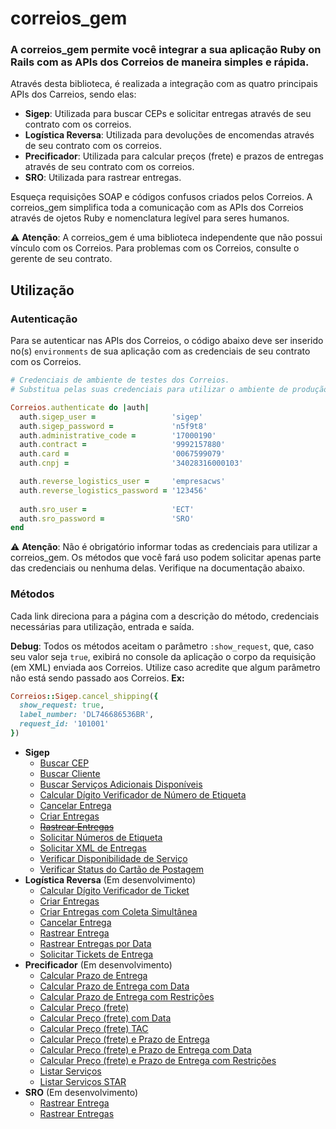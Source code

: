 # correios_gem
### A correios_gem permite você integrar a sua aplicação Ruby on Rails com as APIs dos Correios de maneira simples e rápida.

Através desta biblioteca, é realizada a integração com as quatro principais APIs dos Carreios, sendo elas:
* __Sigep__: Utilizada para buscar CEPs e solicitar entregas através de seu contrato com os correios.
* __Logística Reversa__: Utilizada para devoluções de encomendas através de seu contrato com os correios.
* __Precificador__: Utilizada para calcular preços (frete) e prazos de entregas através de seu contrato com os correios.
* __SRO__: Utilizada para rastrear entregas.

Esqueça requisições SOAP e códigos confusos criados pelos Correios. A correios_gem simplifica toda a comunicação com as APIs dos Correios através de ojetos Ruby e nomenclatura legível para seres humanos.

⚠️ __Atenção__: A correios_gem é uma biblioteca independente que não possui vínculo com os Correios. Para problemas com os Correios, consulte o gerente de seu contrato.

## Utilização

### Autenticação

Para se autenticar nas APIs dos Correios, o código abaixo deve ser inserido no(s) `environments` de sua aplicação com as credenciais de seu contrato com os Correios.

```ruby
# Credenciais de ambiente de testes dos Correios.
# Substitua pelas suas credenciais para utilizar o ambiente de produção dos Correios.

Correios.authenticate do |auth|
  auth.sigep_user =                 'sigep'
  auth.sigep_password =             'n5f9t8'
  auth.administrative_code =        '17000190'
  auth.contract =                   '9992157880'
  auth.card =                       '0067599079'
  auth.cnpj =                       '34028316000103'

  auth.reverse_logistics_user =     'empresacws'
  auth.reverse_logistics_password = '123456'
  
  auth.sro_user =                   'ECT'
  auth.sro_password =               'SRO'
end
```
⚠️ __Atenção__: Não é obrigatório informar todas as credenciais para utilizar a correios_gem. Os métodos que você fará uso podem solicitar apenas parte das credenciais ou nenhuma delas. Verifique na documentação abaixo.

### Métodos

Cada link direciona para a página com a descrição do método, credenciais necessárias para utilização, entrada e saída.

__Debug__: Todos os métodos aceitam o parâmetro `:show_request`, que, caso seu valor seja `true`, exibirá no console da aplicação o corpo da requisição (em XML) enviada aos Correios. Utilize caso acredite que algum parâmetro não está sendo passado aos Correios. __Ex:__

```ruby
Correios::Sigep.cancel_shipping({
  show_request: true,
  label_number: 'DL746686536BR',
  request_id: '101001'
})
```

* __Sigep__
  * [Buscar CEP](doc/sigep/SEARCH_ZIP_CODE.md)
  * [Buscar Cliente](doc/sigep/SEARCH_CUSTOMER.md)
  * [Buscar Serviços Adicionais Disponíveis](doc/sigep/SEARCH_AVAILABLE_ADDITIONAL_SERVICES.md)
  * [Calcular Dígito Verificador de Número de Etiqueta](doc/sigep/CALCULATE_LABEL_NUMBER_CHECK_DIGIT.md)
  * [Cancelar Entrega](doc/sigep/CANCEL_SHIPPING.md)
  * [Criar Entregas](doc/sigep/CREATE_SHIPPINGS.md)
  * ~~[Rastrear Entregas](doc/sigep/TRACK_SHIPPING.md)~~
  * [Solicitar Números de Etiqueta](doc/sigep/REQUEST_LABEL_NUMBERS.md)
  * [Solicitar XML de Entregas](doc/sigep/REQUEST_SHIPPINGS_XML.md)
  * [Verificar Disponibilidade de Serviço](doc/sigep/CHECK_SERVICE_AVAILABILITY.md)
  * [Verificar Status do Cartão de Postagem](doc/sigep/CHECK_CARD_STATUS.md)
* __Logística Reversa__ (Em desenvolvimento)
  * [Calcular Dígito Verificador de Ticket](doc/reverse_logistics/CALCULATE_SHIPPING_NUMBER_CHECK_DIGIT.md)
  * [Criar Entregas](doc/reverse_logistics/CREATE_SHIPPINGS.md)
  * [Criar Entregas com Coleta Simultânea](doc/reverse_logistics/CREATE_SHIPPING_WITH_COLLECTION.md)
  * [Cancelar Entrega](doc/reverse_logistics/CANCEL_SHIPPING.md)
  * [Rastrear Entrega](doc/reverse_logistics/TRACK_SHIPPING.md)
  * [Rastrear Entregas por Data](doc/reverse_logistics/TRACK_SHIPPINGS_BY_DATE.md)
  * [Solicitar Tickets de Entrega](doc/reverse_logistics/REQUEST_SHIPPING_NUMBERS.md)
* __Precificador__ (Em desenvolvimento)
  * [Calcular Prazo de Entrega](doc/pricefier/CALCULATE_DEADLINE.md)
  * [Calcular Prazo de Entrega com Data](doc/pricefier/CALCULATE_DEADLINE_WITH_DATE.md)
  * [Calcular Prazo de Entrega com Restrições](doc/pricefier/CALCULATE_DEADLINE_WITH_RESTRICTIONS.md)
  * [Calcular Preço (frete)](doc/pricefier/CALCULATE_PRICE.md)
  * [Calcular Preço (frete) com Data](doc/pricefier/CALCULATE_PRICE_WITH_DATE.md)
  * [Calcular Preço (frete) TAC](doc/pricefier/CALCULATE_PRICE_TAC.md)
  * [Calcular Preço (frete) e Prazo de Entrega](doc/pricefier/CALCULATE_PRICE_DEADLINE.md)
  * [Calcular Preço (frete) e Prazo de Entrega com Data](doc/pricefier/CALCULATE_PRICE_DEADLINE_WITH_DATE.md)
  * [Calcular Preço (frete) e Prazo de Entrega com Restrições](doc/pricefier/CALCULATE_PRICE_DEADLINE_WITH_RESTRICTIONS.md)
  * [Listar Serviços](doc/pricefier/LIST_SERVICES.md)
  * [Listar Serviços STAR](doc/pricefier/LIST_SERVICES_STAR.md)
* __SRO__ (Em desenvolvimento)
  * [Rastrear Entrega](doc/SRO/TRACK_SHIPPING.md)
  * [Rastrear Entregas](doc/SRO/TRACK_SHIPPINGS.md)
  
   
